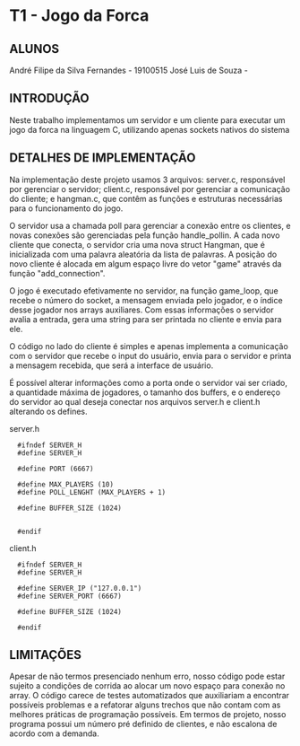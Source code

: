 # T1 - Jogo da Forca 

## ALUNOS 
  André Filipe da Silva Fernandes - 19100515
  José Luis de Souza - 

## INTRODUÇÃO
  Neste trabalho implementamos um servidor e um cliente para executar um jogo da forca na linguagem C, utilizando apenas sockets nativos do sistema

## DETALHES DE IMPLEMENTAÇÃO
  Na implementação deste projeto usamos 3 arquivos: server.c, responsável por gerenciar o servidor; client.c, responsável por gerenciar a comunicação do cliente; e hangman.c, que contêm as funções e estruturas necessárias para o funcionamento do jogo.

  O servidor usa a chamada poll para gerenciar a conexão entre os clientes, e novas conexões são gerenciadas pela função handle_pollin. A cada novo cliente que conecta, o servidor cria uma nova struct Hangman, que é inicializada com uma palavra aleatória da lista de palavras. A posição do novo cliente é alocada em algum espaço livre do vetor "game" através da função "add_connection".

  O jogo é executado efetivamente no servidor, na função game_loop, que recebe o número do socket, a mensagem enviada pelo jogador, e o índice desse jogador nos arrays auxiliares. Com essas informações o servidor avalia a entrada, gera uma string para ser printada no cliente e envia para ele. 

  O código no lado do cliente é simples e apenas implementa a comunicação com o servidor que recebe o input do usuário, envia para o servidor e printa a mensagem recebida, que será a interface de usuário. 

  É possível alterar informações como a porta onde o servidor vai ser criado, a quantidade máxima de jogadores, o tamanho dos buffers, e o endereço do servidor ao qual deseja conectar nos arquivos server.h e client.h alterando os defines.

  server.h
  ```
    #ifndef SERVER_H
    #define SERVER_H

    #define PORT (6667)

    #define MAX_PLAYERS (10)
    #define POLL_LENGHT (MAX_PLAYERS + 1)

    #define BUFFER_SIZE (1024)


    #endif
  ```

  client.h
  ```
    #ifndef SERVER_H
    #define SERVER_H

    #define SERVER_IP ("127.0.0.1")
    #define SERVER_PORT (6667)

    #define BUFFER_SIZE (1024)

    #endif
  ```


## LIMITAÇÕES
  Apesar de não termos presenciado nenhum erro, nosso código pode estar sujeito a condições de corrida ao alocar um novo espaço para conexão no array. O código carece de testes automatizados que auxiliariam a encontrar possíveis problemas e a refatorar alguns trechos que não contam com as melhores práticas de programação possíveis. Em termos de projeto, nosso programa possui um número pré definido de clientes, e não escalona de acordo com a demanda. 